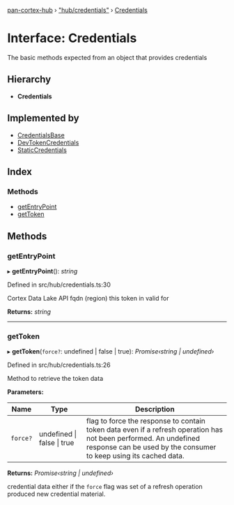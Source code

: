 [pan-cortex-hub](../README.md) › ["hub/credentials"](../modules/_hub_credentials_.md) › [Credentials](_hub_credentials_.credentials.md)

# Interface: Credentials

The basic methods expected from an object that provides credentials

## Hierarchy

* **Credentials**

## Implemented by

* [CredentialsBase](../classes/_hub_credentials_.credentialsbase.md)
* [DevTokenCredentials](../classes/_hub_credentials_devtoken_.devtokencredentials.md)
* [StaticCredentials](../classes/_hub_credentials_static_.staticcredentials.md)

## Index

### Methods

* [getEntryPoint](_hub_credentials_.credentials.md#getentrypoint)
* [getToken](_hub_credentials_.credentials.md#gettoken)

## Methods

###  getEntryPoint

▸ **getEntryPoint**(): *string*

Defined in src/hub/credentials.ts:30

Cortex Data Lake API fqdn (region) this token in valid for

**Returns:** *string*

___

###  getToken

▸ **getToken**(`force?`: undefined | false | true): *Promise‹string | undefined›*

Defined in src/hub/credentials.ts:26

Method to retrieve the token data

**Parameters:**

Name | Type | Description |
------ | ------ | ------ |
`force?` | undefined &#124; false &#124; true | flag to force the response to contain token data even if a refresh operation has not been performed. An undefined response can be used by the consumer to keep using its cached data. |

**Returns:** *Promise‹string | undefined›*

credential data either if the `force` flag was set of a refresh
operation produced new credential material.
